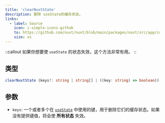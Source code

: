 ```yaml
---
title: 'clearNuxtState'
description: 删除 useState的缓存状态。
links:
  - label: Source
    icon: i-simple-icons-github
    to: https://github.com/nuxt/nuxt/blob/main/packages/nuxt/src/app/composables/state.ts
    size: xs
---
```



::callout
如果你想要使 `useState` 的状态失效，这个方法非常有用。
::

## 类型

```ts
clearNuxtState (keys?: string | string[] | ((key: string) => boolean)): void
```

## 参数

- `keys`: 一个或者多个在 [`useState`](/docs/api/composables/use-state) 中使用的键，用于删除它们的缓存状态。如果没有提供键值，将会使 **所有状态** 失效。
